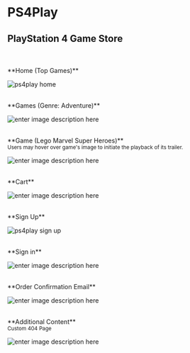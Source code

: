 **PS4Play**
=========
PlayStation 4 Game Store
------------------------------
<br />
<br />	
**Home (Top Games)**

![ps4play home](https://dl.dropboxusercontent.com/s/a2xjqa833tbto0v/home.png?dl=0)

<br />
**Games (Genre: Adventure)**

![enter image description here](https://dl.dropboxusercontent.com/s/g7usckn6u1xnzc4/adventure.png?dl=0)

<br />
**Game (Lego Marvel Super Heroes)**
<br />
<sub>Users may hover over game's image to initiate the playback of its trailer.</sub>

![enter image description here](https://dl.dropboxusercontent.com/s/1acin2ha76e9rjl/game-view.png?dl=0)

<br />
**Cart**

![enter image description here](https://dl.dropboxusercontent.com/s/143p13kaoxpvi8z/cart.png?dl=0)

<br />
**Sign Up**

![ps4play sign up](https://dl.dropboxusercontent.com/s/stfecwp0imt84si/sign-up.png?dl=0)

<br />
**Sign in** 

![enter image description here](https://dl.dropboxusercontent.com/s/o23idkrt72ho913/sign-in.png?dl=0)

<br />
**Order Confirmation Email**

![enter image description here](https://dl.dropboxusercontent.com/s/1fkjf4fa0w90zgx/order-confirmation-email.png?dl=0)

<br />
**Additional Content** 
<br />
<sub>Custom 404 Page</sub>

![enter image description here](https://dl.dropboxusercontent.com/s/6j9tjgikiwf0r5z/page-not-found.png?dl=0)
